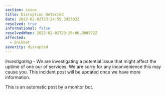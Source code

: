 ```yaml
---
section: issue
title: Disruption Detected
date: 2022-02-02T23:24:59.392302Z
resolved: true
informational: false
resolvedWhen: 2022-02-02T23:26:06.988972Z
affected:
  - Snikket
severity: disrupted
---
```

*Investigating* - We are investigating a potential issue that might affect the uptime of one our of services. We are sorry for any inconvenience this may cause you. This incident post will be updated once we have more information.

This is an automatic post by a monitor bot.
        